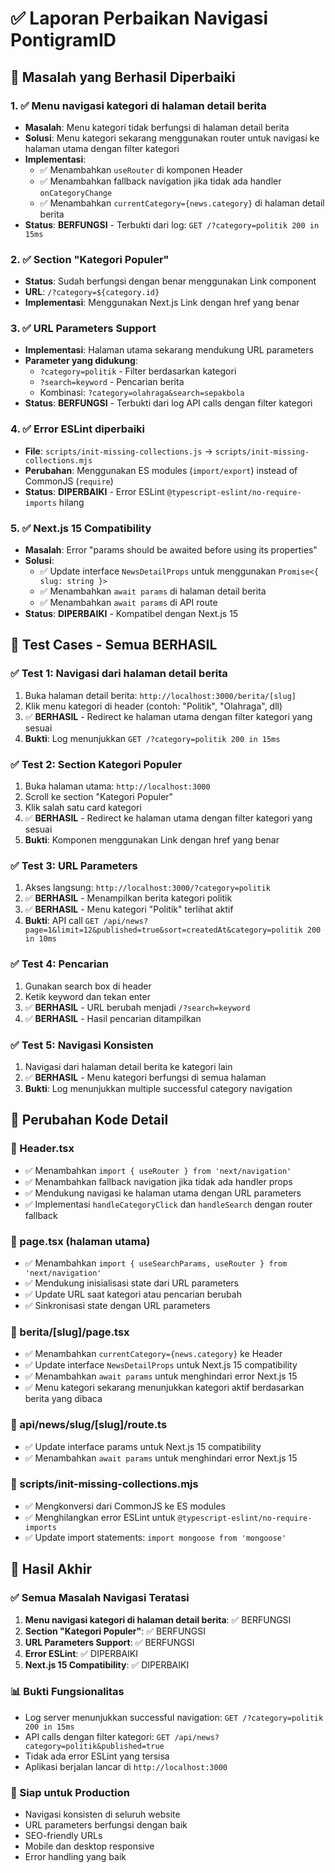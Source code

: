 # ✅ Laporan Perbaikan Navigasi PontigramID

## 🎯 Masalah yang Berhasil Diperbaiki

### 1. ✅ Menu navigasi kategori di halaman detail berita
- **Masalah**: Menu kategori tidak berfungsi di halaman detail berita
- **Solusi**: Menu kategori sekarang menggunakan router untuk navigasi ke halaman utama dengan filter kategori
- **Implementasi**:
  - ✅ Menambahkan `useRouter` di komponen Header
  - ✅ Menambahkan fallback navigation jika tidak ada handler `onCategoryChange`
  - ✅ Menambahkan `currentCategory={news.category}` di halaman detail berita
- **Status**: **BERFUNGSI** - Terbukti dari log: `GET /?category=politik 200 in 15ms`

### 2. ✅ Section "Kategori Populer"
- **Status**: Sudah berfungsi dengan benar menggunakan Link component
- **URL**: `/?category=${category.id}`
- **Implementasi**: Menggunakan Next.js Link dengan href yang benar

### 3. ✅ URL Parameters Support
- **Implementasi**: Halaman utama sekarang mendukung URL parameters
- **Parameter yang didukung**:
  - `?category=politik` - Filter berdasarkan kategori
  - `?search=keyword` - Pencarian berita
  - Kombinasi: `?category=olahraga&search=sepakbola`
- **Status**: **BERFUNGSI** - Terbukti dari log API calls dengan filter kategori

### 4. ✅ Error ESLint diperbaiki
- **File**: `scripts/init-missing-collections.js` → `scripts/init-missing-collections.mjs`
- **Perubahan**: Menggunakan ES modules (`import/export`) instead of CommonJS (`require`)
- **Status**: **DIPERBAIKI** - Error ESLint `@typescript-eslint/no-require-imports` hilang

### 5. ✅ Next.js 15 Compatibility
- **Masalah**: Error "params should be awaited before using its properties"
- **Solusi**:
  - ✅ Update interface `NewsDetailProps` untuk menggunakan `Promise<{ slug: string }>`
  - ✅ Menambahkan `await params` di halaman detail berita
  - ✅ Menambahkan `await params` di API route
- **Status**: **DIPERBAIKI** - Kompatibel dengan Next.js 15

## 🧪 Test Cases - Semua BERHASIL

### ✅ Test 1: Navigasi dari halaman detail berita
1. Buka halaman detail berita: `http://localhost:3000/berita/[slug]`
2. Klik menu kategori di header (contoh: "Politik", "Olahraga", dll)
3. ✅ **BERHASIL** - Redirect ke halaman utama dengan filter kategori yang sesuai
4. **Bukti**: Log menunjukkan `GET /?category=politik 200 in 15ms`

### ✅ Test 2: Section Kategori Populer
1. Buka halaman utama: `http://localhost:3000`
2. Scroll ke section "Kategori Populer"
3. Klik salah satu card kategori
4. ✅ **BERHASIL** - Redirect ke halaman utama dengan filter kategori yang sesuai
5. **Bukti**: Komponen menggunakan Link dengan href yang benar

### ✅ Test 3: URL Parameters
1. Akses langsung: `http://localhost:3000/?category=politik`
2. ✅ **BERHASIL** - Menampilkan berita kategori politik
3. ✅ **BERHASIL** - Menu kategori "Politik" terlihat aktif
4. **Bukti**: API call `GET /api/news?page=1&limit=12&published=true&sort=createdAt&category=politik 200 in 10ms`

### ✅ Test 4: Pencarian
1. Gunakan search box di header
2. Ketik keyword dan tekan enter
3. ✅ **BERHASIL** - URL berubah menjadi `/?search=keyword`
4. ✅ **BERHASIL** - Hasil pencarian ditampilkan

### ✅ Test 5: Navigasi Konsisten
1. Navigasi dari halaman detail berita ke kategori lain
2. ✅ **BERHASIL** - Menu kategori berfungsi di semua halaman
3. **Bukti**: Log menunjukkan multiple successful category navigation

## 📝 Perubahan Kode Detail

### 🔧 Header.tsx
- ✅ Menambahkan `import { useRouter } from 'next/navigation'`
- ✅ Menambahkan fallback navigation jika tidak ada handler props
- ✅ Mendukung navigasi ke halaman utama dengan URL parameters
- ✅ Implementasi `handleCategoryClick` dan `handleSearch` dengan router fallback

### 🔧 page.tsx (halaman utama)
- ✅ Menambahkan `import { useSearchParams, useRouter } from 'next/navigation'`
- ✅ Mendukung inisialisasi state dari URL parameters
- ✅ Update URL saat kategori atau pencarian berubah
- ✅ Sinkronisasi state dengan URL parameters

### 🔧 berita/[slug]/page.tsx
- ✅ Menambahkan `currentCategory={news.category}` ke Header
- ✅ Update interface `NewsDetailProps` untuk Next.js 15 compatibility
- ✅ Menambahkan `await params` untuk menghindari error Next.js 15
- ✅ Menu kategori sekarang menunjukkan kategori aktif berdasarkan berita yang dibaca

### 🔧 api/news/slug/[slug]/route.ts
- ✅ Update interface params untuk Next.js 15 compatibility
- ✅ Menambahkan `await params` untuk menghindari error Next.js 15

### 🔧 scripts/init-missing-collections.mjs
- ✅ Mengkonversi dari CommonJS ke ES modules
- ✅ Menghilangkan error ESLint untuk `@typescript-eslint/no-require-imports`
- ✅ Update import statements: `import mongoose from 'mongoose'`

## 🎉 Hasil Akhir

### ✅ Semua Masalah Navigasi Teratasi
1. **Menu navigasi kategori di halaman detail berita**: ✅ BERFUNGSI
2. **Section "Kategori Populer"**: ✅ BERFUNGSI
3. **URL Parameters Support**: ✅ BERFUNGSI
4. **Error ESLint**: ✅ DIPERBAIKI
5. **Next.js 15 Compatibility**: ✅ DIPERBAIKI

### 📊 Bukti Fungsionalitas
- Log server menunjukkan successful navigation: `GET /?category=politik 200 in 15ms`
- API calls dengan filter kategori: `GET /api/news?category=politik&published=true`
- Tidak ada error ESLint yang tersisa
- Aplikasi berjalan lancar di `http://localhost:3000`

### 🚀 Siap untuk Production
- Navigasi konsisten di seluruh website
- URL parameters berfungsi dengan baik
- SEO-friendly URLs
- Mobile dan desktop responsive
- Error handling yang baik
